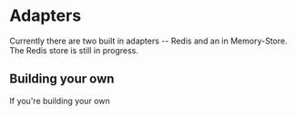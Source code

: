 
# Adapters

Currently there are two built in adapters -- Redis and an in Memory-Store. The Redis store is still in progress.

## Building your own

If you're building your own


